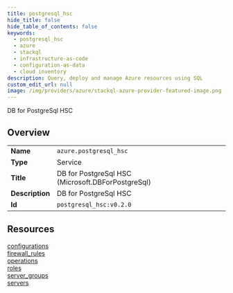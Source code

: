 ```yaml
---
title: postgresql_hsc
hide_title: false
hide_table_of_contents: false
keywords:
  - postgresql_hsc
  - azure
  - stackql
  - infrastructure-as-code
  - configuration-as-data
  - cloud inventory
description: Query, deploy and manage Azure resources using SQL
custom_edit_url: null
image: /img/providers/azure/stackql-azure-provider-featured-image.png
---
```

DB for PostgreSql HSC  
    

## Overview
<table><tbody>
<tr><td><b>Name</b></td><td><code>azure.postgresql_hsc</code></td></tr>
<tr><td><b>Type</b></td><td>Service</td></tr>
<tr><td><b>Title</b></td><td>DB for PostgreSql HSC (Microsoft.DBForPostgreSql)</td></tr>
<tr><td><b>Description</b></td><td>DB for PostgreSql HSC</td></tr>
<tr><td><b>Id</b></td><td><code>postgresql_hsc:v0.2.0</code></td></tr>
</tbody></table>

## Resources
<div class="row">
<div class="providerDocColumn">
<a href="/providers/azure/postgresql_hsc/configurations/">configurations</a><br />
<a href="/providers/azure/postgresql_hsc/firewall_rules/">firewall_rules</a><br />
<a href="/providers/azure/postgresql_hsc/operations/">operations</a><br />
</div>
<div class="providerDocColumn">
<a href="/providers/azure/postgresql_hsc/roles/">roles</a><br />
<a href="/providers/azure/postgresql_hsc/server_groups/">server_groups</a><br />
<a href="/providers/azure/postgresql_hsc/servers/">servers</a><br />
</div>
</div>
